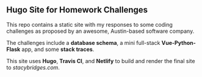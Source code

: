 ## Hugo Site for Homework Challenges

This repo contains a static site with my responses to some coding challenges
as proposed by an awesome, Austin-based software company.

The challenges include a **database schema**, a mini full-stack **Vue-Python-Flask** app, and some **stack traces**.

This site uses **Hugo**, **Travis CI**, and **Netlify** to build and render the final site to
*stacybridges.com*.    
